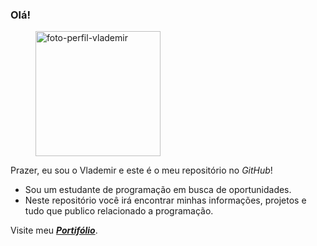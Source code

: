 ### Olá! 

<figure>
    <img src="https://vlademir-junior.github.io/images/foto%20perfil.jpeg"
         alt="foto-perfil-vlademir" width="200" heigth="200" target="_blank">
</figure>

Prazer, eu sou o Vlademir e este é o meu repositório no *GitHub*!


- Sou um estudante de programação em busca de oportunidades.
- Neste repositório você irá encontrar minhas informações, projetos e tudo que publico relacionado a programação.

Visite meu ***[Portifólio](https://vlademir-junior.github.io/)***.
